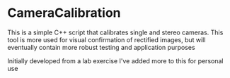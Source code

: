 # CameraCalibration
This is a simple C++ script that calibrates single and stereo cameras. This tool is more used for visual confirmation of rectified images, but will eventually contain more robust testing and application purposes

Initially developed from a lab exercise I've added more to this for personal use

